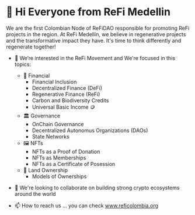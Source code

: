 <!--
**adminrefimedellin/adminrefimedellin** is a ✨ _special_ ✨ repository because its `README.md` (this file) appears on your GitHub profile.
--->
# 👋 Hi Everyone from ReFi Medellin
We are the first Colombian Node of ReFiDAO responsible for promoting ReFi projects in the region.
At ReFi Medellín, we believe in regenerative projects and the transformative impact they have. It's time to think differently and regenerate together!

- 👀 We’re interested in the ReFi Movement and We're focused in this topics:
    - 🏦 Financial
        - Financial Inclusion
        - Decentralized Finance (DeFi)
        - Regenerative Finance (ReFi)
        - Carbon and Biodiversity Credits
        - Universal Basic Income 🪙
    - 🏛 Governance
        - OnChain Governance
        - Decentralized Autonomus Organizations (DAOs)
        - State Networks
    - 🖼️ NFTs
        - NFTs as a Proof of Donation
        - NFTs as Memberships
        - NFTs as a Certificate of Posession
   - 🌳 Land Ownership
        - Models of Ownerships
  
- 💞️ We're looking to collaborate on building strong crypto ecosystems around the world
- 📫 How to reach us ... you can check www.reficolombia.org

